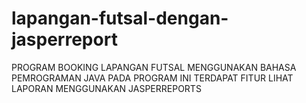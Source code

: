 # lapangan-futsal-dengan-jasperreport

PROGRAM BOOKING LAPANGAN FUTSAL MENGGUNAKAN BAHASA PEMROGRAMAN JAVA
PADA PROGRAM INI TERDAPAT FITUR LIHAT LAPORAN MENGGUNAKAN JASPERREPORTS
